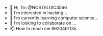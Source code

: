 - 👋 Hi, I’m @NOSTALGIC3566
- 👀 I’m interested in hacking...
- 🌱 I’m currently learning computer science...
- 💞️ I’m looking to collaborate on ...
- 📫 How to reach me 8920461135...

<!---
NOSTALGIC3566/NOSTALGIC3566 is a ✨ special ✨ repository because its `README.md` (this file) appears on your GitHub profile.
You can click the Preview link to take a look at your changes.
--->
